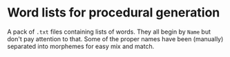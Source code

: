 # Word lists for procedural generation

A pack of `.txt` files containing lists of words. They all begin by `Name` but don't pay attention to that. 
Some of the proper names have been (manually) separated into morphemes for easy mix and match.
